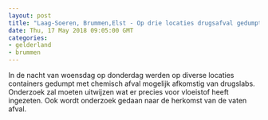 ```yaml
---
layout: post
title: "Laag-Soeren, Brummen,Elst - Op drie locaties drugsafval gedumpt"
date: Thu, 17 May 2018 09:05:00 GMT
categories: 
- gelderland 
- brummen 
---
```


In de nacht van woensdag op donderdag werden op diverse locaties containers gedumpt met chemisch afval mogelijk afkomstig van drugslabs. Onderzoek zal moeten uitwijzen wat er precies voor vloeistof heeft ingezeten. Ook wordt onderzoek gedaan naar de herkomst van de vaten afval.

